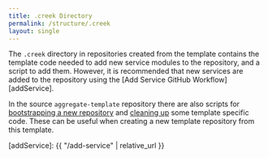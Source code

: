 ```yaml
---
title: .creek Directory
permalink: /structure/.creek
layout: single
---
```


The `.creek` directory in repositories created from the template contains the template code needed to add new
service modules to the repository, and a script to add them.  However, it is recommended that new services are 
added to the repository using the [Add Service GitHub Workflow][addService].

In the source `aggregate-template` repository there are also scripts for [bootstrapping a new repository][bootstrapSh] 
and [cleaning up][cleanUpSh] some template specific code.  These can be useful when creating a new template repository
from this template.

[bootstrapSh]: https://github.com/creek-service/aggregate-template/blob/main/.creek/bootstrap.sh
[cleanUpSh]: https://github.com/creek-service/aggregate-template/blob/main/.creek/clean_up.sh
[addService]: {{ "/add-service" | relative_url }}
